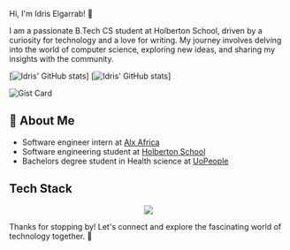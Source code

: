  Hi, I'm Idris Elgarrab! 👋

I am a passionate B.Tech CS student at Holberton School, driven by a curiosity for technology and a love for writing. My journey involves delving into the world of computer science, exploring new ideas, and sharing my insights with the community.

[![Idris' GitHub stats](https://github-readme-stats.vercel.app/api?username=anarchyninetynine&show_icons=true&include_all_commits=true&theme=codeSTACKr#gh-dark-mode-only)]
[![Idris' GitHub stats](https://github-readme-stats.vercel.app/api?username=anarchyninetynine&show_icons=true&include_all_commits=true&theme=catppuccin_latte#gh-light-mode-only)]

![Gist Card](https://github-readme-stats.vercel.app/api/gist?id=bbfce31e0217a3689c8d961a356cb10d)

## 🚀 About Me
- Software engineer intern at [Alx Africa](https://www.alxafrica.com/)
- Software engineering student at [Holberton School](https://www.holbertonschool.com/)
- Bachelors degree student in Health science at [UoPeople](https://www.uopeople.edu/)



## Tech Stack
<p align="center">
  <a href="https://skillicons.dev">
    <img src="https://skillicons.dev/icons?i=c,python,java,javascript,php,flask,bash,html,css,bootstrap,p5js,nodejs,figma,tensorflow,linux,ubuntu,git,vim" />
  </a>
</p>

Thanks for stopping by! Let's connect and explore the fascinating world of technology together. 🚀

